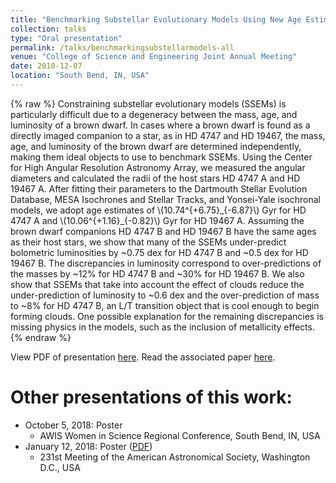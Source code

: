 ```yaml
---
title: "Benchmarking Substellar Evolutionary Models Using New Age Estimates for HD 4747 B and HD 19467 B"
collection: talks
type: "Oral presentation"
permalink: /talks/benchmarkingsubstellarmodels-all
venue: "College of Science and Engineering Joint Annual Meeting"
date: 2018-12-07
location: "South Bend, IN, USA"
---
```


{% raw %}
Constraining substellar evolutionary models (SSEMs) is particularly difficult due to a degeneracy between the mass, age, and luminosity of a brown dwarf. In cases where a brown dwarf is found as a directly imaged companion to a star, as in HD 4747 and HD 19467, the mass, age, and luminosity of the brown dwarf are determined independently, making them ideal objects to use to benchmark SSEMs.
Using the Center for High Angular Resolution Astronomy Array, we measured the angular diameters and calculated the radii of the host stars HD 4747 A and HD 19467 A. After fitting their parameters to the Dartmouth Stellar Evolution Database, MESA Isochrones and Stellar Tracks, and Yonsei-Yale isochronal models, we adopt age estimates of \\(10.74^{+6.75}\_{-6.87}\\) Gyr for HD 4747 A and \\(10.06^{+1.16}\_{-0.82}\\) Gyr for HD 19467 A.
Assuming the brown dwarf companions HD 4747 B and HD 19467 B have the same ages as their host stars, we show that many of the SSEMs under-predict bolometric luminosities by ~0.75 dex for HD 4747 B and ~0.5 dex for HD 19467 B. The discrepancies in luminosity correspond to over-predictions of the masses by ~12% for HD 4747 B and ~30% for HD 19467 B. We also show that SSEMs that take into account the effect of clouds reduce the under-prediction of luminosity to ~0.6 dex and the over-prediction of mass to ~8% for HD 4747 B, an L/T transition object that is cool enough to begin forming clouds. One possible explanation for the remaining discrepancies is missing physics in the models, such as the inclusion of metallicity effects.
{% endraw %}

View PDF of presentation [here](https://charlottemwood.com/files/talk_cosejam2018.pdf).
Read the associated paper [here](https://charlottemwood.com/files/Wood_2019_ApJ_873_83_benchmarkbds.pdf).

Other presentations of this work:
======
* October 5, 2018: Poster
  * AWIS Women in Science Regional Conference, South Bend, IN, USA
* January 12, 2018: Poster ([PDF](https://charlottemwood.com/files/poster_aas2018.pdf))
  * 231st Meeting of the American Astronomical Society, Washington D.C., USA
